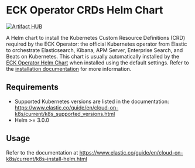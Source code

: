 # ECK Operator CRDs Helm Chart

[![Artifact HUB](https://img.shields.io/endpoint?url=https://artifacthub.io/badge/repository/elastic)](https://artifacthub.io/packages/helm/elastic/eck-operator-crds)

A Helm chart to install the Kubernetes Custom Resource Definitions (CRD) required by the ECK Operator: the official Kubernetes operator from Elastic to orchestrate Elasticsearch, Kibana, APM Server, Enterprise Search, and Beats on Kubernetes. This chart is usually automatically installed by the [ECK Operator Helm Chart](https://artifacthub.io/packages/helm/elastic/eck-operator) when installed using the default settings. Refer to the [installation documentation](https://www.elastic.co/guide/en/cloud-on-k8s/current/k8s-install-helm.html) for more information.   


## Requirements

- Supported Kubernetes versions are listed in the documentation: https://www.elastic.co/guide/en/cloud-on-k8s/current/k8s_supported_versions.html
- Helm >= 3.0.0


## Usage

Refer to the documentation at https://www.elastic.co/guide/en/cloud-on-k8s/current/k8s-install-helm.html

